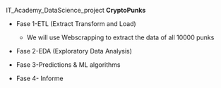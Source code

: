 IT_Academy_DataScience_project **CryptoPunks**

+ Fase 1-ETL (Extract Transform and Load)
	+ We will use Webscrapping to extract the data of all 10000 punks
	
+ Fase 2-EDA (Exploratory Data Analysis)
+ Fase 3-Predictions & ML algorithms
+ Fase 4- Informe	
